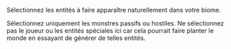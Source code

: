 Sélectionnez les entités à faire apparaître naturellement dans votre biome.

Sélectionnez uniquement les monstres passifs ou hostiles. Ne sélectionnez pas le joueur ou les entités spéciales ici car cela pourrait
faire planter le monde en essayant de générer de telles entités.
